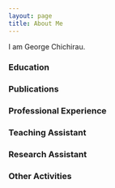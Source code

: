 ```yaml
---
layout: page
title: About Me
---
```


I am George Chichirau.

### Education

### Publications

### Professional Experience

### Teaching Assistant

### Research Assistant

### Other Activities
